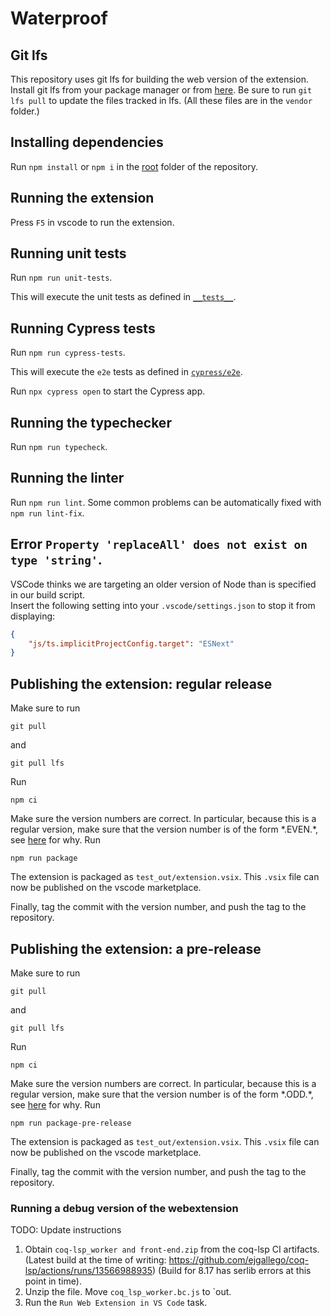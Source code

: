 # Waterproof

## Git lfs

This repository uses git lfs for building the web version of the extension.
Install git lfs from your package manager or from [here](https://git-lfs.com/).
Be sure to run `git lfs pull` to update the files tracked in lfs. (All these files are in the `vendor` folder.)

## Installing dependencies
Run `npm install` or `npm i` in the [root](./) folder of the repository.

## Running the extension
Press `F5` in vscode to run the extension.

## Running unit tests
Run `npm run unit-tests`.

This will execute the unit tests as defined in [`__tests__`](../__tests__/).

## Running Cypress tests
Run `npm run cypress-tests`.

This will execute the `e2e` tests as defined in [`cypress/e2e`](../cypress/e2e/).

Run `npx cypress open` to start the Cypress app.

## Running the typechecker
Run `npm run typecheck`.

## Running the linter
Run `npm run lint`. Some common problems can be automatically fixed with `npm run lint-fix`.

## Error `Property 'replaceAll' does not exist on type 'string'`.
VSCode thinks we are targeting an older version of Node than is specified in our build script.<br>
Insert the following setting into your `.vscode/settings.json` to stop it from displaying:
```json
{
    "js/ts.implicitProjectConfig.target": "ESNext"
}
```

## Publishing the extension: regular release
Make sure to run
```
git pull
```
and
```
git pull lfs
```
Run
```
npm ci
```
Make sure the version numbers are correct.
In particular, because this is a regular version, make sure that the version number is of the form
\*.EVEN.\*, see [here](https://code.visualstudio.com/api/working-with-extensions/publishing-extension) for why.
Run
```
npm run package
```
The extension is packaged as `test_out/extension.vsix`.
This `.vsix` file can now be published on the vscode marketplace.

Finally, tag the commit with the version number, and push the tag to the repository.

## Publishing the extension: a pre-release
Make sure to run
```
git pull
```
and
```
git pull lfs
```
Run
```
npm ci
```
Make sure the version numbers are correct.
In particular, because this is a regular version, make sure that the version number is of the form
\*.ODD.\*, see [here](https://code.visualstudio.com/api/working-with-extensions/publishing-extension) for why.
Run
```
npm run package-pre-release
```
The extension is packaged as `test_out/extension.vsix`.
This `.vsix` file can now be published on the vscode marketplace.

Finally, tag the commit with the version number, and push the tag to the repository.

### Running a debug version of the webextension
TODO: Update instructions
1. Obtain `coq-lsp_worker and front-end.zip` from the coq-lsp CI artifacts. (Latest build at the time of writing: https://github.com/ejgallego/coq-lsp/actions/runs/13566988935) (Build for 8.17 has serlib errors at this point in time).
2. Unzip the file. Move `coq_lsp_worker.bc.js` to `out.
3. Run the `Run Web Extension in VS Code` task.